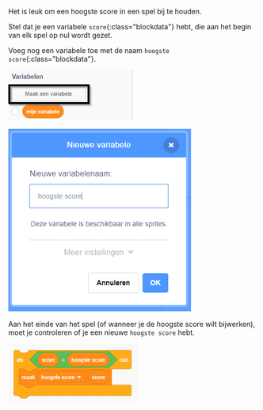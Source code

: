 Het is leuk om een ​​hoogste score in een spel bij te houden.

Stel dat je een variabele `score`{:class="blockdata"} hebt, die aan het begin van elk spel op nul wordt gezet.

Voeg nog een variabele toe met de naam `hoogste score`{:class="blockdata"}.

![click make a variable](images/make-variable-annotated.png)

![enter name high score](images/make-high-score-variable.png)

Aan het einde van het spel (of wanneer je de hoogste score wilt bijwerken), moet je controleren of je een nieuwe `hoogste score` hebt.

![screenshot](images/check-for-high-score.png)